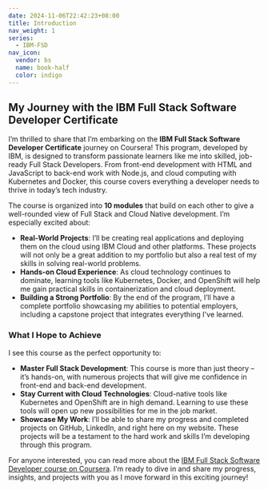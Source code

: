```yaml
---
date: 2024-11-06T22:42:23+08:00
title: Introduction
nav_weight: 1
series:
  - IBM-FSD
nav_icon:
  vendor: bs
  name: book-half
  color: indigo
---
```



## My Journey with the IBM Full Stack Software Developer Certificate

I’m thrilled to share that I’m embarking on the **IBM Full Stack Software Developer Certificate** journey on Coursera! This program, developed by IBM, is designed to transform passionate learners like me into skilled, job-ready Full Stack Developers. From front-end development with HTML and JavaScript to back-end work with Node.js, and cloud computing with Kubernetes and Docker, this course covers everything a developer needs to thrive in today’s tech industry.

The course is organized into **10 modules** that build on each other to give a well-rounded view of Full Stack and Cloud Native development. I’m especially excited about:

- **Real-World Projects**: I’ll be creating real applications and deploying them on the cloud using IBM Cloud and other platforms. These projects will not only be a great addition to my portfolio but also a real test of my skills in solving real-world problems.
- **Hands-on Cloud Experience**: As cloud technology continues to dominate, learning tools like Kubernetes, Docker, and OpenShift will help me gain practical skills in containerization and cloud deployment.
- **Building a Strong Portfolio**: By the end of the program, I’ll have a complete portfolio showcasing my abilities to potential employers, including a capstone project that integrates everything I've learned.

### What I Hope to Achieve

I see this course as the perfect opportunity to:

- **Master Full Stack Development**: This course is more than just theory – it’s hands-on, with numerous projects that will give me confidence in front-end and back-end development.
- **Stay Current with Cloud Technologies**: Cloud-native tools like Kubernetes and OpenShift are in high demand. Learning to use these tools will open up new possibilities for me in the job market.
- **Showcase My Work**: I’ll be able to share my progress and completed projects on GitHub, LinkedIn, and right here on my website. These projects will be a testament to the hard work and skills I’m developing through this program.

For anyone interested, you can read more about the [IBM Full Stack Software Developer course on Coursera](https://www.coursera.org/professional-certificates/ibm-full-stack-cloud-developer). I’m ready to dive in and share my progress, insights, and projects with you as I move forward in this exciting journey!
